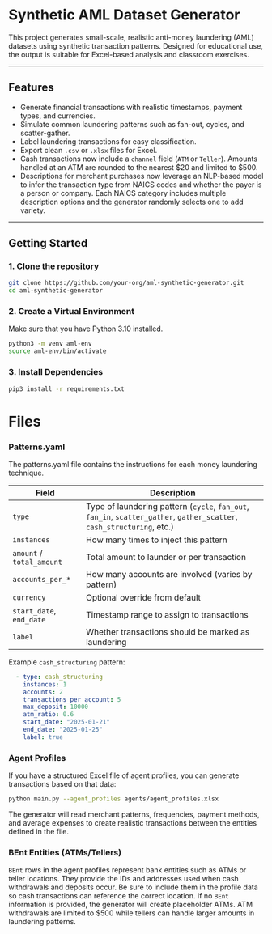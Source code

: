 # Synthetic AML Dataset Generator

This project generates small-scale, realistic anti-money laundering (AML) datasets using synthetic transaction patterns. Designed for educational use, the output is suitable for Excel-based analysis and classroom exercises.

---

## Features

- Generate financial transactions with realistic timestamps, payment types, and currencies.
- Simulate common laundering patterns such as fan-out, cycles, and scatter-gather.
- Label laundering transactions for easy classification.
- Export clean `.csv` or `.xlsx` files for Excel.
- Cash transactions now include a `channel` field (`ATM` or `Teller`). Amounts
  handled at an ATM are rounded to the nearest $20 and limited to $500.
- Descriptions for merchant purchases now leverage an NLP-based model to
  infer the transaction type from NAICS codes and whether the payer is a person
  or company. Each NAICS category includes multiple description options and the
  generator randomly selects one to add variety.

---

## Getting Started

### 1. Clone the repository

```bash
git clone https://github.com/your-org/aml-synthetic-generator.git
cd aml-synthetic-generator
```

### 2. Create a Virtual Environment

Make sure that you have Python 3.10 installed.

```bash
python3 -m venv aml-env
source aml-env/bin/activate 
```
### 3. Install Dependencies

```bash
pip3 install -r requirements.txt
```

# Files
### Patterns.yaml
The patterns.yaml file contains the instructions for each money laundering technique.

| Field                     | Description                                                                                         |
| ------------------------- | --------------------------------------------------------------------------------------------------- |
| `type`                    | Type of laundering pattern (`cycle`, `fan_out`, `fan_in`, `scatter_gather`, `gather_scatter`, `cash_structuring`, etc.) |
| `instances`               | How many times to inject this pattern                                                               |
| `amount` / `total_amount` | Total amount to launder or per transaction                                                          |
| `accounts_per_*`          | How many accounts are involved (varies by pattern)                                                  |
| `currency`                | Optional override from default                                                                      |
| `start_date`, `end_date`  | Timestamp range to assign to transactions                                                           |
| `label`                   | Whether transactions should be marked as laundering                                                 |

Example `cash_structuring` pattern:

```yaml
  - type: cash_structuring
    instances: 1
    accounts: 2
    transactions_per_account: 5
    max_deposit: 10000
    atm_ratio: 0.6
    start_date: "2025-01-21"
    end_date: "2025-01-25"
    label: true
```

### Agent Profiles
If you have a structured Excel file of agent profiles, you can generate transactions based on that data:

```bash
python main.py --agent_profiles agents/agent_profiles.xlsx
```

The generator will read merchant patterns, frequencies, payment methods, and average expenses to create realistic transactions between the entities defined in the file.

### BEnt Entities (ATMs/Tellers)
`BEnt` rows in the agent profiles represent bank entities such as ATMs or teller locations. They provide the IDs and addresses used when cash withdrawals and deposits occur. Be sure to include them in the profile data so cash transactions can reference the correct location. If no `BEnt` information is provided, the generator will create placeholder ATMs.
ATM withdrawals are limited to $500 while tellers can handle larger amounts in laundering patterns.

